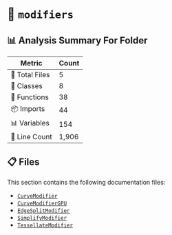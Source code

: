 # 📁 `modifiers`

## 📊 Analysis Summary For Folder

| Metric | Count |
|--------|-------|
| 📁 Total Files | 5 |
| 🧱 Classes | 8 |
| 🔧 Functions | 38 |
| 📦 Imports | 44 |
| 📊 Variables | 154 |
| 🔢 Line Count | 1,906 |


## 📋 Files

This section contains the following documentation files:

- [`CurveModifier`](./CurveModifier.md)
- [`CurveModifierGPU`](./CurveModifierGPU.md)
- [`EdgeSplitModifier`](./EdgeSplitModifier.md)
- [`SimplifyModifier`](./SimplifyModifier.md)
- [`TessellateModifier`](./TessellateModifier.md)